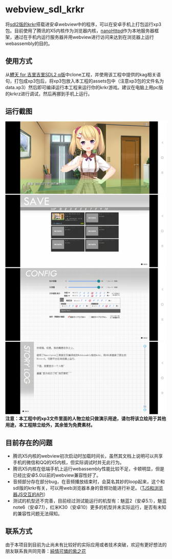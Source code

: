 # webview_sdl_krkr
将[sdl2版的krkr](https://github.com/krkrsdl2/krkrsdl2)搭载进安卓webview中的程序，可以在安卓手机上打包运行xp3包。目前使用了腾讯的X5内核作为浏览器内核，[nanoHttpd](https://github.com/NanoHttpd/nanohttpd)作为本地服务器框架，通过在手机内运行服务器并用webview进行访问来达到在浏览器上运行webassembly的目的。


## 使用方式
从[鱧天 for 吉里吉里SDL2 α版](https://github.com/xyx0no646/hamoten4kirikirisdl2)中clone工程，并使用该工程中提供的kag相关语句，打包成xp3包后，将xp3包放入本工程的assets包中（注意xp3包的文件名为data.xp3）然后即可编译运行本工程来运行你的krkr游戏。建议在电脑上用pc版的krkrz进行调试，然后再挪到手机上运行。

## 运行截图
![avatar](https://github.com/Yamilemon/webview_sdl_krkr/blob/master/Screenshot_2021-06-09-20-49-13-924_com.sora.webvi.jpg)
![avatar](https://github.com/Yamilemon/webview_sdl_krkr/blob/master/Screenshot_2021-06-09-20-49-22-345_com.sora.webvi.jpg)
![avatar](https://github.com/Yamilemon/webview_sdl_krkr/blob/master/Screenshot_2021-06-09-20-49-28-420_com.sora.webvi.jpg)
![avatar](https://github.com/Yamilemon/webview_sdl_krkr/blob/master/Screenshot_2021-06-09-20-49-38-198_com.sora.webvi.jpg)
**注意：本工程中的xp3文件里面的人物立绘只做演示用途，请勿将该立绘用于其他用途，本工程除立绘外，其余皆为免费素材。**

## 目前存在的问题
* 腾讯X5内核的webview初次启动时加载时间长，虽然其文档上说明可以共享手机的微信和QQ的X5内核，但实际调试时并无此行为。
* 腾讯X5内核在低端手机上运行webassembly性能比较不足，卡顿明显，但是已经比安卓5.0以前的webview兼容性好了。
* 音频部分存在部分bug，在音频播放结束时，会莫名其妙的loop起来，这个和sdl版的krkr有关，可以用web浏览器本身的音频功能进行补足。（[TJS和浏览器JS交互的API](https://gist.github.com/uyjulian/b9d41c776112eb4a919bcb6893ed0174)）
* 测试的机型还不完善，目前经过测试能运行的机型有：魅蓝2（安卓5.1），魅蓝note6（安卓7.1），红米K30（安卓10）更多的机型并未实际运行，是否有未知的兼容性问题无法得知。

## 联系方式
由于本项目到目前为止尚未有比较好的实际应用或者技术突破，欢迎有更好想法的朋友联系我共同完善：[純情可憐的紫之花](https://weibo.com/uuzzi)
